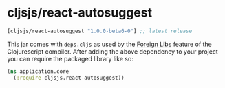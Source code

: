 # cljsjs/react-autosuggest

[](dependency)
```clojure
[cljsjs/react-autosuggest "1.0.0-beta6-0"] ;; latest release
```
[](/dependency)

This jar comes with `deps.cljs` as used by the [Foreign Libs][flibs] feature
of the Clojurescript compiler. After adding the above dependency to your project
you can require the packaged library like so:

```clojure
(ns application.core
  (:require cljsjs.react-autosuggest))
```

[flibs]: https://github.com/clojure/clojurescript/wiki/Packaging-Foreign-Dependencies
